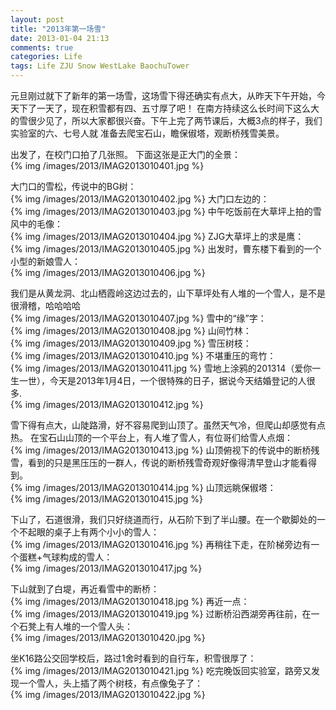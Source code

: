 ```yaml
---
layout: post
title: "2013年第一场雪"
date: 2013-01-04 21:13
comments: true
categories: Life
tags: Life ZJU Snow WestLake BaochuTower
---
```

<p>元旦刚过就下了新年的第一场雪，这场雪下得还确实有点大，从昨天下午开始，今天下了一天了，现在积雪都有四、五寸厚了吧！
在南方持续这么长时间下这么大的雪很少见了，所以大家都很兴奋。下午上完了两节课后，大概3点的样子，我们实验室的六、七号人就
准备去爬宝石山，瞻保俶塔，观断桥残雪美景。</p>

<p>出发了，在校门口拍了几张照。
下面这张是正大门的全景：</br>
{% img /images/2013/IMAG2013010401.jpg %}</p>

<!-- more -->
<p>大门口的雪松，传说中的BG树：</br>
{% img /images/2013/IMAG2013010402.jpg %}
大门口左边的：</br>
{% img /images/2013/IMAG2013010403.jpg %}
中午吃饭前在大草坪上拍的雪风中的毛像：</br>
{% img /images/2013/IMAG2013010404.jpg %}
ZJG大草坪上的求是鹰：</br>
{% img /images/2013/IMAG2013010405.jpg %}
出发时，曹东楼下看到的一个小型的新娘雪人：</br>
{% img /images/2013/IMAG2013010406.jpg %}
</p>

<p>
我们是从黄龙洞、北山栖霞岭这边过去的，山下草坪处有人堆的一个雪人，是不是很滑稽，哈哈哈哈</br>
{% img /images/2013/IMAG2013010407.jpg %}
雪中的“缘”字：</br>
{% img /images/2013/IMAG2013010408.jpg %}
山间竹林：</br>
{% img /images/2013/IMAG2013010409.jpg %}
雪压树枝：</br>
{% img /images/2013/IMAG2013010410.jpg %}
不堪重压的弯竹：</br>
{% img /images/2013/IMAG2013010411.jpg %}
雪地上涂鸦的201314（爱你一生一世），今天是2013年1月4日，一个很特殊的日子，据说今天结婚登记的人很多.</br>
{% img /images/2013/IMAG2013010412.jpg %}
</p>

<p>
雪下得有点大，山陡路滑，好不容易爬到山顶了。虽然天气冷，但爬山却感觉有点热。
在宝石山山顶的一个平台上，有人堆了雪人，有位哥们给雪人点烟：</br>
{% img /images/2013/IMAG2013010413.jpg %}
山顶俯视下的传说中的断桥残雪，看到的只是黑压压的一群人，传说的断桥残雪奇观好像得清早登山才能看得到。</br>
{% img /images/2013/IMAG2013010414.jpg %}
山顶远眺保俶塔：</br>
{% img /images/2013/IMAG2013010415.jpg %}
</p>

<p>下山了，石道很滑，我们只好绕道而行，从石阶下到了半山腰。在一个歇脚处的一个不起眼的桌子上有两个小小的雪人：</br>
{% img /images/2013/IMAG2013010416.jpg %}
再稍往下走，在阶梯旁边有一个蛋糕+气球构成的雪人：</br>
{% img /images/2013/IMAG2013010417.jpg %}
</p>

<p>下山就到了白堤，再近看雪中的断桥：</br>
{% img /images/2013/IMAG2013010418.jpg %}
再近一点：</br>
{% img /images/2013/IMAG2013010419.jpg %}
过断桥沿西湖旁再往前，在一个石凳上有人堆的一个雪人头：</br>
{% img /images/2013/IMAG2013010420.jpg %}
</p>

<p>坐K16路公交回学校后，路过1舍时看到的自行车，积雪很厚了：</br>
{% img /images/2013/IMAG2013010421.jpg %}
吃完晚饭回实验室，路旁又发现一个雪人，头上插了两个树枝，有点像兔子了：</br>
{% img /images/2013/IMAG2013010422.jpg %}
</p>
